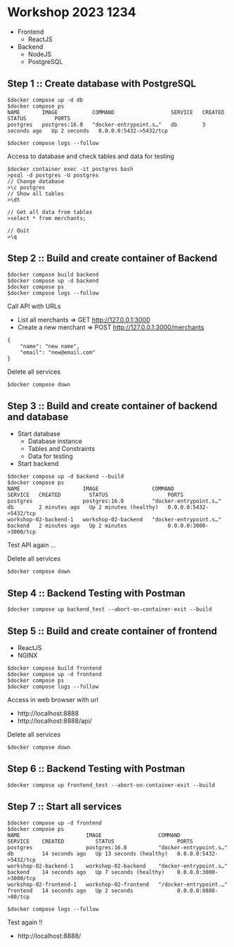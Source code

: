 # Workshop 2023 1234
* Frontend
  * ReactJS
* Backend
  * NodeJS
  * PostgreSQL

## Step 1 :: Create database with PostgreSQL
```
$docker compose up -d db
$docker compose ps
NAME       IMAGE           COMMAND                  SERVICE   CREATED         STATUS         PORTS
postgres   postgres:16.0   "docker-entrypoint.s…"   db        3 seconds ago   Up 2 seconds   0.0.0.0:5432->5432/tcp

$docker compose logs --follow
```

Access to database and check tables and data for testing
```
$docker container exec -it postgres bash
>psql -d postgres -U postgres
// Change database
>\c postgres
// Show all tables
>\dt

// Get all data from tables
>select * from merchants;

// Quit
>\q
```

## Step 2 :: Build and create container of Backend
```
$docker compose build backend
$docker compose up -d backend
$docker compose ps
$docker compose logs --follow
```

Call API with URLs
* List all merchants => GET http://127.0.0.1:3000
* Create a new merchant => POST http://127.0.0.1:3000/merchants
```
{
    "name": "new name",
    "email": "new@email.com"
}
```

Delete all services
```
$docker compose down
```

## Step 3 :: Build and create container of backend and database
* Start database
  * Database instance
  * Tables and Constraints
  * Data for testing
* Start backend

```
$docker compose up -d backend --build
$docker compose ps
NAME                    IMAGE                 COMMAND                  SERVICE   CREATED         STATUS                   PORTS
postgres                postgres:16.0         "docker-entrypoint.s…"   db        2 minutes ago   Up 2 minutes (healthy)   0.0.0.0:5432->5432/tcp
workshop-02-backend-1   workshop-02-backend   "docker-entrypoint.s…"   backend   2 minutes ago   Up 2 minutes             0.0.0.0:3000->3000/tcp
```

Test API again ...

Delete all services
```
$docker compose down
```

## Step 4 :: Backend Testing with Postman
```
$docker compose up backend_test --abort-on-container-exit --build
```

## Step 5 :: Build and create container of frontend
* ReactJS
* NGINX

```
$docker compose build frontend
$docker compose up -d frontend
$docker compose ps
$docker compose logs --follow
```

Access in web browser with url
* http://localhost:8888
* http://localhost:8888/api/

Delete all services
```
$docker compose down
```

## Step 6 :: Backend Testing with Postman
```
$docker compose up frontend_test --abort-on-container-exit --build
```

## Step 7 :: Start all services
```
$docker compose up -d frontend
$docker compose ps
NAME                     IMAGE                  COMMAND                  SERVICE    CREATED          STATUS                    PORTS
postgres                 postgres:16.0          "docker-entrypoint.s…"   db         14 seconds ago   Up 13 seconds (healthy)   0.0.0.0:5432->5432/tcp
workshop-02-backend-1    workshop-02-backend    "docker-entrypoint.s…"   backend    14 seconds ago   Up 7 seconds (healthy)    0.0.0.0:3000->3000/tcp
workshop-02-frontend-1   workshop-02-frontend   "/docker-entrypoint.…"   frontend   14 seconds ago   Up 2 seconds              0.0.0.0:8888->80/tcp

$docker compose logs --follow
```

Test again !!
* http://localhost:8888/



